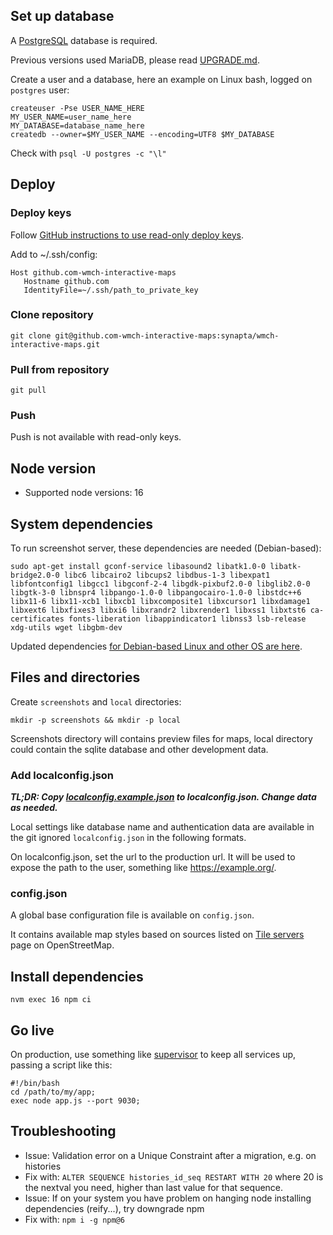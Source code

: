 ## Set up database

A [PostgreSQL](https://www.postgresql.org/) database is required.

Previous versions used MariaDB, please read [UPGRADE.md](UPGRADE.md).

Create a user and a database, here an example on Linux bash, logged on `postgres` user:

```
createuser -Pse USER_NAME_HERE
MY_USER_NAME=user_name_here
MY_DATABASE=database_name_here
createdb --owner=$MY_USER_NAME --encoding=UTF8 $MY_DATABASE
```

Check with `psql -U postgres -c "\l"`

## Deploy
### Deploy keys

Follow [GitHub instructions to use read-only deploy keys](https://docs.github.com/en/developers/overview/managing-deploy-keys#using-multiple-repositories-on-one-server).

Add to ~/.ssh/config:

```
Host github.com-wmch-interactive-maps
   Hostname github.com
   IdentityFile=~/.ssh/path_to_private_key
```
### Clone repository

`git clone git@github.com-wmch-interactive-maps:synapta/wmch-interactive-maps.git`


### Pull from repository

`git pull`

### Push

Push is not available with read-only keys.

## Node version

- Supported node versions: 16

## System dependencies

To run screenshot server, these dependencies are needed (Debian-based):

`sudo apt-get install gconf-service libasound2 libatk1.0-0 libatk-bridge2.0-0 libc6 libcairo2 libcups2 libdbus-1-3 libexpat1 libfontconfig1 libgcc1 libgconf-2-4 libgdk-pixbuf2.0-0 libglib2.0-0 libgtk-3-0 libnspr4 libpango-1.0-0 libpangocairo-1.0-0 libstdc++6 libx11-6 libx11-xcb1 libxcb1 libxcomposite1 libxcursor1 libxdamage1 libxext6 libxfixes3 libxi6 libxrandr2 libxrender1 libxss1 libxtst6 ca-certificates fonts-liberation libappindicator1 libnss3 lsb-release xdg-utils wget libgbm-dev`

Updated dependencies [for Debian-based Linux and other OS are here](https://github.com/GoogleChrome/puppeteer/blob/master/docs/troubleshooting.md#chrome-headless-doesnt-launch-on-unix).

## Files and directories

Create `screenshots` and `local` directories:

`mkdir -p screenshots && mkdir -p local`

Screenshots directory will contains preview files for maps, local directory could contain the sqlite database and other development data.

### Add localconfig.json

***TL;DR: Copy [localconfig.example.json](ocalconfig.example.json) to localconfig.json. Change data as needed.***

Local settings like database name and authentication data are available in the git ignored `localconfig.json` in the following formats.

On localconfig.json, set the url to the production url. It will be used to expose the path to the user, something like https://example.org/.

### config.json

A global base configuration file is available on `config.json`.

It contains available map styles based on sources listed on [Tile servers](https://wiki.openstreetmap.org/wiki/Tile_servers) page on OpenStreetMap.

## Install dependencies

`nvm exec 16 npm ci`

## Go live

On production, use something like [supervisor](http://supervisord.org/) to keep all services up, passing a script like this:

~~~
#!/bin/bash
cd /path/to/my/app;
exec node app.js --port 9030;
~~~

## Troubleshooting

- Issue: Validation error on a Unique Constraint after a migration, e.g. on histories
- Fix with: `ALTER SEQUENCE histories_id_seq RESTART WITH 20` where 20 is the nextval you need, higher than last value for that sequence.
- Issue:  If on your system you have problem on hanging node installing dependencies (reify...), try downgrade npm
- Fix with: `npm i -g npm@6`
